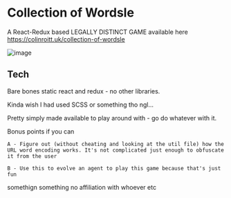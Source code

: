 # Collection of Wordsle

A React-Redux based LEGALLY DISTINCT GAME available here https://colinroitt.uk/collection-of-wordsle

![image](https://user-images.githubusercontent.com/9614541/153707025-f867f71c-00d7-4f81-9621-911050405129.png)


## Tech
Bare bones static react and redux - no other libraries.

Kinda wish I had used SCSS or something tho ngl...

Pretty simply made available to play around with - go do whatever with it. 

Bonus points if you can

```
A - Figure out (without cheating and looking at the util file) how the URL word encoding works. It's not complicated just enough to obfuscate it from the user

B - Use this to evolve an agent to play this game because that's just fun
```

somethign something no affiliation with whoever etc 
